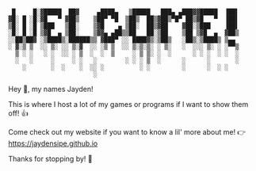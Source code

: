 ```

 █     █░▓█████  ██▓     ▄████▄   ▒█████   ███▄ ▄███▓▓█████  ▐██▌ 
▓█░ █ ░█░▓█   ▀ ▓██▒    ▒██▀ ▀█  ▒██▒  ██▒▓██▒▀█▀ ██▒▓█   ▀  ▐██▌ 
▒█░ █ ░█ ▒███   ▒██░    ▒▓█    ▄ ▒██░  ██▒▓██    ▓██░▒███    ▐██▌ 
░█░ █ ░█ ▒▓█  ▄ ▒██░    ▒▓▓▄ ▄██▒▒██   ██░▒██    ▒██ ▒▓█  ▄  ▓██▒ 
░░██▒██▓ ░▒████▒░██████▒▒ ▓███▀ ░░ ████▓▒░▒██▒   ░██▒░▒████▒ ▒▄▄  
░ ▓░▒ ▒  ░░ ▒░ ░░ ▒░▓  ░░ ░▒ ▒  ░░ ▒░▒░▒░ ░ ▒░   ░  ░░░ ▒░ ░ ░▀▀▒ 
  ▒ ░ ░   ░ ░  ░░ ░ ▒  ░  ░  ▒     ░ ▒ ▒░ ░  ░      ░ ░ ░  ░ ░  ░ 
  ░   ░     ░     ░ ░   ░        ░ ░ ░ ▒  ░      ░      ░       ░ 
    ░       ░  ░    ░  ░░ ░          ░ ░         ░      ░  ░ ░    
                        ░                                         
```                                                                 
  
                                                           
Hey 👋, my names Jayden!

This is where I host a lot of my games or programs if I want to show them off! 👍 

Come check out my website if you want to know a lil' more about me! 👉 https://jaydensipe.github.io

Thanks for stopping by! 🤝

